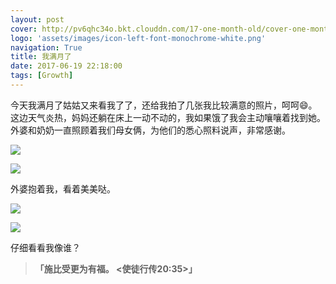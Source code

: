 ```yaml
---
layout: post
cover: http://pv6qhc34o.bkt.clouddn.com/17-one-month-old/cover-one-month-old.jpg
logo: 'assets/images/icon-left-font-monochrome-white.png'
navigation: True
title: 我满月了
date: 2017-06-19 22:18:00
tags: [Growth]
---
```


今天我满月了姑姑又来看我了了，还给我拍了几张我比较满意的照片，呵呵😄。这边天气炎热，妈妈还躺在床上一动不动的，我如果饿了我会主动嚷嚷着找到她。外婆和奶奶一直照顾着我们母女俩，为他们的悉心照料说声，非常感谢。

![](http://pv6qhc34o.bkt.clouddn.com/17-one-month-old/IMG_7296.JPG)

![](http://pv6qhc34o.bkt.clouddn.com/17-one-month-old/IMG_7301.JPG)

外婆抱着我，看着美美哒。

![](http://pv6qhc34o.bkt.clouddn.com/17-one-month-old/IMG_9564.JPG)

![](http://pv6qhc34o.bkt.clouddn.com/17-one-month-old/IMG_9585.JPG)

仔细看看我像谁？

> **「**施比受更为有福。    \<使徒行传20:35\>**」**